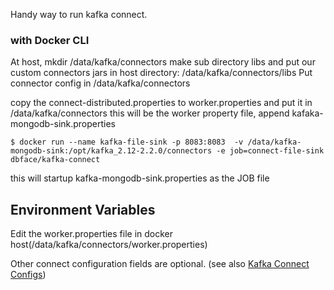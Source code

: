 Handy way to run kafka connect.

### with Docker CLI

At host, mkdir /data/kafka/connectors
make sub directory libs and put our custom connectors jars in host directory: /data/kafka/connectors/libs
Put connector config in /data/kafka/connectors

copy the connect-distributed.properties to worker.properties and put it in /data/kafka/connectors
this will be the worker property file,
append kafaka-mongodb-sink.properties


```shell
$ docker run --name kafka-file-sink -p 8083:8083  -v /data/kafka-mongodb-sink:/opt/kafka_2.12-2.2.0/connectors -e job=connect-file-sink dbface/kafka-connect
```
this will startup kafka-mongodb-sink.properties as the JOB file

## Environment Variables

Edit the worker.properties file in docker host(/data/kafka/connectors/worker.properties)

Other connect configuration fields are optional. (see also [Kafka Connect Configs](http://kafka.apache.org/documentation.html#connectconfigs))

